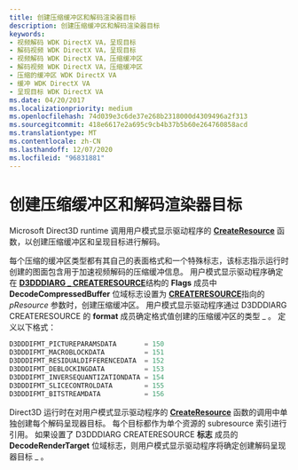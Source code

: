 ```yaml
---
title: 创建压缩缓冲区和解码渲染器目标
description: 创建压缩缓冲区和解码渲染器目标
keywords:
- 视频解码 WDK DirectX VA，呈现目标
- 解码视频 WDK DirectX VA，呈现目标
- 视频解码 WDK DirectX VA，压缩缓冲区
- 解码视频 WDK DirectX VA，压缩缓冲区
- 压缩的缓冲区 WDK DirectX VA
- 缓冲 WDK DirectX VA
- 呈现目标 WDK DirectX VA
ms.date: 04/20/2017
ms.localizationpriority: medium
ms.openlocfilehash: 74d039e3c6de37e268b2318000d4309496a2f313
ms.sourcegitcommit: 418e6617e2a695c9cb4b37b5b60e264760858acd
ms.translationtype: MT
ms.contentlocale: zh-CN
ms.lasthandoff: 12/07/2020
ms.locfileid: "96831881"
---
```

# <a name="creating-compressed-buffers-and-decode-render-targets"></a>创建压缩缓冲区和解码渲染器目标


Microsoft Direct3D runtime 调用用户模式显示驱动程序的 [**CreateResource**](/windows-hardware/drivers/ddi/d3dumddi/nc-d3dumddi-pfnd3dddi_createresource) 函数，以创建压缩缓冲区和呈现目标进行解码。

每个压缩的缓冲区类型都有其自己的表面格式和一个特殊标志，该标志指示运行时创建的图面包含用于加速视频解码的压缩缓冲信息。 用户模式显示驱动程序确定在 [**D3DDDIARG \_ CREATERESOURCE**](/windows-hardware/drivers/ddi/d3dukmdt/ns-d3dukmdt-_d3dddiarg_createresource)结构的 **Flags** 成员中 **DecodeCompressedBuffer** 位域标志设置为 [**CREATERESOURCE**](/windows-hardware/drivers/ddi/d3dumddi/nc-d3dumddi-pfnd3dddi_createresource)指向的 *pResource* 参数时，创建压缩缓冲区。 用户模式显示驱动程序通过 D3DDDIARG CREATERESOURCE 的 **format** 成员确定格式值创建的压缩缓冲区的类型 \_ 。 定义以下格式：

```cpp
D3DDDIFMT_PICTUREPARAMSDATA       = 150
D3DDDIFMT_MACROBLOCKDATA          = 151
D3DDDIFMT_RESIDUALDIFFERENCEDATA  = 152
D3DDDIFMT_DEBLOCKINGDATA          = 153
D3DDDIFMT_INVERSEQUANTIZATIONDATA = 154
D3DDDIFMT_SLICECONTROLDATA        = 155
D3DDDIFMT_BITSTREAMDATA           = 156
```

Direct3D 运行时在对用户模式显示驱动程序的 [**CreateResource**](/windows-hardware/drivers/ddi/d3dumddi/nc-d3dumddi-pfnd3dddi_createresource) 函数的调用中单独创建每个解码呈现器目标。 每个目标都作为单个资源的 subresource 索引进行引用。 如果设置了 D3DDDIARG CREATERESOURCE **标志** 成员的 **DecodeRenderTarget** 位域标志，则用户模式显示驱动程序将确定创建解码呈现器目标 \_ 。

 

